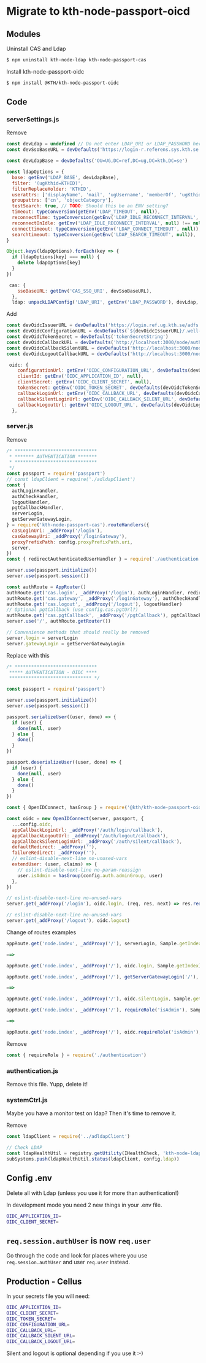 # Migrate to kth-node-passport-oicd

## Modules

Uninstall CAS and Ldap

```bash
$ npm uninstall kth-node-ldap kth-node-passport-cas
```

Install kth-node-passport-oidc

```bash
$ npm install @KTH/kth-node-passport-oidc
```

## Code

### serverSettings.js

Remove

```javascript
const devLdap = undefined // Do not enter LDAP_URI or LDAP_PASSWORD here, use env_vars
const devSsoBaseURL = devDefaults('https://login-r.referens.sys.kth.se')
```

```javascript
const devLdapBase = devDefaults('OU=UG,DC=ref,DC=ug,DC=kth,DC=se')
```

```javascript
const ldapOptions = {
  base: getEnv('LDAP_BASE', devLdapBase),
  filter: '(ugKthid=KTHID)',
  filterReplaceHolder: 'KTHID',
  userattrs: ['displayName', 'mail', 'ugUsername', 'memberOf', 'ugKthid'],
  groupattrs: ['cn', 'objectCategory'],
  testSearch: true, // TODO: Should this be an ENV setting?
  timeout: typeConversion(getEnv('LDAP_TIMEOUT', null)),
  reconnectTime: typeConversion(getEnv('LDAP_IDLE_RECONNECT_INTERVAL', null)),
  reconnectOnIdle: getEnv('LDAP_IDLE_RECONNECT_INTERVAL', null) !== null,
  connecttimeout: typeConversion(getEnv('LDAP_CONNECT_TIMEOUT', null)),
  searchtimeout: typeConversion(getEnv('LDAP_SEARCH_TIMEOUT', null)),
}

Object.keys(ldapOptions).forEach(key => {
  if (ldapOptions[key] === null) {
    delete ldapOptions[key]
  }
})
```

```javascript
 cas: {
    ssoBaseURL: getEnv('CAS_SSO_URI', devSsoBaseURL),
  },
  ldap: unpackLDAPConfig('LDAP_URI', getEnv('LDAP_PASSWORD'), devLdap, ldapOptions),
```

Add

```javascript
const devOidcIssuerURL = devDefaults('https://login.ref.ug.kth.se/adfs')
const devOidcConfigurationURL = devDefaults(`${devOidcIssuerURL}/.well-known/openid-configuration`)
const devOidcTokenSecret = devDefaults('tokenSecretString')
const devOidcCallbackURL = devDefaults('http://localhost:3000/node/auth/login/callback')
const devOidcCallbackSilentURL = devDefaults('http://localhost:3000/node/auth/silent/callback')
const devOidcLogoutCallbackURL = devDefaults('http://localhost:3000/node/auth/logout/callback')
```

```javascript
 oidc: {
    configurationUrl: getEnv('OIDC_CONFIGURATION_URL', devDefaults(devOidcConfigurationURL)),
    clientId: getEnv('OIDC_APPLICATION_ID', null),
    clientSecret: getEnv('OIDC_CLIENT_SECRET', null),
    tokenSecret: getEnv('OIDC_TOKEN_SECRET', devDefaults(devOidcTokenSecret)),
    callbackLoginUrl: getEnv('OIDC_CALLBACK_URL', devDefaults(devOidcCallbackURL)),
    callbackSilentLoginUrl: getEnv('OIDC_CALLBACK_SILENT_URL', devDefaults(devOidcCallbackSilentURL)),
    callbackLogoutUrl: getEnv('OIDC_LOGOUT_URL', devDefaults(devOidcLogoutCallbackURL)),
  },
```

### server.js

Remove

```javascript
/* ******************************
 * ******* AUTHENTICATION *******
 * ******************************
 */
const passport = require('passport')
// const ldapClient = require('./adldapClient')
const {
  authLoginHandler,
  authCheckHandler,
  logoutHandler,
  pgtCallbackHandler,
  serverLogin,
  getServerGatewayLogin,
} = require('kth-node-passport-cas').routeHandlers({
  casLoginUri: _addProxy('/login'),
  casGatewayUri: _addProxy('/loginGateway'),
  proxyPrefixPath: config.proxyPrefixPath.uri,
  server,
})
const { redirectAuthenticatedUserHandler } = require('./authentication')

server.use(passport.initialize())
server.use(passport.session())

const authRoute = AppRouter()
authRoute.get('cas.login', _addProxy('/login'), authLoginHandler, redirectAuthenticatedUserHandler)
authRoute.get('cas.gateway', _addProxy('/loginGateway'), authCheckHandler, redirectAuthenticatedUserHandler)
authRoute.get('cas.logout', _addProxy('/logout'), logoutHandler)
// Optional pgtCallback (use config.cas.pgtUrl?)
authRoute.get('cas.pgtCallback', _addProxy('/pgtCallback'), pgtCallbackHandler)
server.use('/', authRoute.getRouter())

// Convenience methods that should really be removed
server.login = serverLogin
server.gatewayLogin = getServerGatewayLogin
```

Replace with this

```javascript
/* ******************************
 ***** AUTHENTICATION - OIDC ****
 ****************************** */

const passport = require('passport')

server.use(passport.initialize())
server.use(passport.session())

passport.serializeUser((user, done) => {
  if (user) {
    done(null, user)
  } else {
    done()
  }
})

passport.deserializeUser((user, done) => {
  if (user) {
    done(null, user)
  } else {
    done()
  }
})

const { OpenIDConnect, hasGroup } = require('@kth/kth-node-passport-oidc')

const oidc = new OpenIDConnect(server, passport, {
  ...config.oidc,
  appCallbackLoginUrl: _addProxy('/auth/login/callback'),
  appCallbackLogoutUrl: _addProxy('/auth/logout/callback'),
  appCallbackSilentLoginUrl: _addProxy('/auth/silent/callback'),
  defaultRedirect: _addProxy(''),
  failureRedirect: _addProxy(''),
  // eslint-disable-next-line no-unused-vars
  extendUser: (user, claims) => {
    // eslint-disable-next-line no-param-reassign
    user.isAdmin = hasGroup(config.auth.adminGroup, user)
  },
})

// eslint-disable-next-line no-unused-vars
server.get(_addProxy('/login'), oidc.login, (req, res, next) => res.redirect(_addProxy('')))

// eslint-disable-next-line no-unused-vars
server.get(_addProxy('/logout'), oidc.logout)
```

Change of routes examples

```javascript
appRoute.get('node.index', _addProxy('/'), serverLogin, Sample.getIndex)

==>

appRoute.get('node.index', _addProxy('/'), oidc.login, Sample.getIndex)
```

```javascript
appRoute.get('node.index', _addProxy('/'), getServerGatewayLogin('/'), Sample.getIndex)

==>

appRoute.get('node.index', _addProxy('/'), oidc.silentLogin, Sample.getIndex)
```

```javascript
appRoute.get('node.index', _addProxy('/'), requireRole('isAdmin'), Sample.getIndex)

==>

appRoute.get('node.index', _addProxy('/'), oidc.requireRole('isAdmin'), Sample.getIndex)
```

Remove

```javascript
const { requireRole } = require('./authentication')
```

### authentication.js

Remove this file. Yupp, delete it!

### systemCtrl.js

Maybe you have a monitor test on ldap? Then it's time to remove it.

Remove

```javascript
const ldapClient = require('../adldapClient')
```

```javascript
// Check LDAP
const ldapHealthUtil = registry.getUtility(IHealthCheck, 'kth-node-ldap')
subSystems.push(ldapHealthUtil.status(ldapClient, config.ldap))
```

## Config .env

Delete all with Ldap (unless you use it for more than authentication!)

In development mode you need 2 new things in your .env file.

```bash
OIDC_APPLICATION_ID=
OIDC_CLIENT_SECRET=
```

## `req.session.authUser` is now `req.user`

Go through the code and look for places where you use `req.session.authUser` and user `req.user` instead.

## Production - Cellus

In your secrets file you will need:

```bash
OIDC_APPLICATION_ID=
OIDC_CLIENT_SECRET=
OIDC_TOKEN_SECRET=
OIDC_CONFIGURATION_URL=
OIDC_CALLBACK_URL=
OIDC_CALLBACK_SILENT_URL=
OIDC_CALLBACK_LOGOUT_URL=
```

Silent and logout is optional depending if you use it :-)
